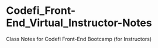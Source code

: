 # Codefi_Front-End_Virtual_Instructor-Notes

Class Notes for Codefi Front-End Bootcamp (for Instructors)
